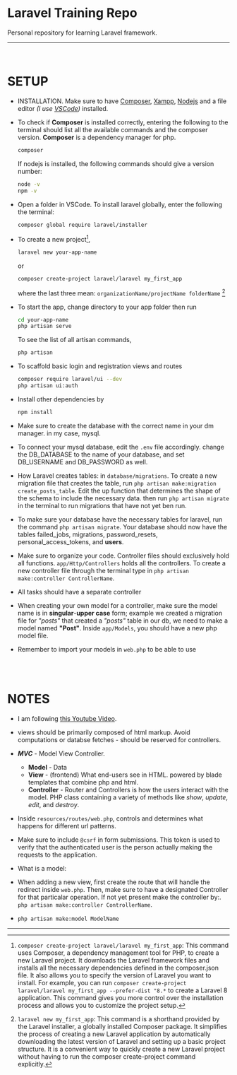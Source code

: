 # **Laravel Training Repo**
Personal repository for learning Laravel framework.

---

<br>

# SETUP
+ INSTALLATION. Make sure to have [Composer](https://getcomposer.org/download/), [Xampp](https://www.apachefriends.org/), [Nodejs](https://nodejs.org/en) and a file editor *(I use [VSCode](https://code.visualstudio.com/download))* installed.

+ To check if **Composer** is installed correctly, entering the following to the terminal should list all the available commands and the composer version. **Composer** is a dependency manager for php.
    ```bash
    composer
    ```
    If nodejs is installed, the following commands should give a version number:
    ```bash
    node -v
    npm -v
    ```

+ Open a folder in VSCode. To install laravel globally, enter the following the terminal: <br>
    ```bash
    composer global require laravel/installer
    ```
+ To create a new project[^1], 
    ```bash
    laravel new your-app-name
    ```
     or
    ```
    composer create-project laravel/laravel my_first_app
    ```
    where the last three mean: `organizationName/projectName folderName` [^2]
    
+ To start the app, change directory to your app folder then run
    ```bash
    cd your-app-name
    php artisan serve
    ```
    To see the list of all artisan commands,
    ```bash
    php artisan
    ```
+ To scaffold basic login and registration views and routes
    ```bash
    composer require laravel/ui --dev
    php artisan ui:auth
    ```

+ Install other dependencies by
    ```bash
    npm install
    ```

+ Make sure to create the database with the correct name in your dm manager. in my case, mysql.


+ To connect your mysql database, edit the `.env` file accordingly. change the DB_DATABASE to the name of your database, and set DB_USERNAME and DB_PASSWORD as well.

+ How Laravel creates tables: in `database/migrations`. To create a new migration file that creates the table, run `php artisan make:migration create_posts_table`. Edit the up function that determines the shape of the schema to include the necessary data. then run `php artisan migrate` in the terminal to run migrations that have not yet ben run.

+ To make sure your database have the necessary tables for laravel, run the command `php artisan migrate`. Your database should now have the tables failed_jobs, migrations, password_resets, personal_access_tokens, and **users**.



+ Make sure to organize your code. Controller files should exclusively hold all functions. `app/Http/Controllers` holds all the controllers. To create a new controller file through the terminal type in `php artisan make:controller ControllerName`.

+ All tasks should have a separate controller

+ When creating your own model for a controller, make sure the model name is in **singular**-**upper case** form; example we created a migration file for *"posts"* that created a *"posts"* table in our db, we need to make a model named **"Post"**. Inside `app/Models`, you should have a new php model file.

+ Remember to import your models in `web.php` to be able to use 

<br><br>

# NOTES

+ I am following [this Youtube Video](https://www.youtube.com/watch?v=cDEVWbz2PpQ&t=631s).

+ views should be primarily composed of html markup. Avoid computations or databse fetches - should be reserved for controllers.

+ ***MVC*** - Model View Controller.
    - **Model** -  Data 
    - **View** - (frontend) What end-users see in HTML. powered by blade templates that combine php and html.
    - **Controller** -  Router and Controllers is how the users interact with the model. PHP class containing a variety of methods like *show*, *update*, *edit*, and *destroy*. 

+ Inside `resources/routes/web.php`, controls and determines what happens for different url patterns.

+ Make sure to include `@csrf` in form submissions. This token is used to verify that the authenticated user is the person actually making the requests to the application.

+ What is a model: 

+ When adding a new view, first create the route that will handle the redirect inside `web.php`. Then, make sure to have a designated Controller for that particalar operation. If not yet present make the controller by:. `php artisan make:controller ControllerName`. 

+ `php artisan make:model ModelName`


---------

[^1]: `composer create-project laravel/laravel my_first_app`: This command uses Composer, a dependency management tool for PHP, to create a new Laravel project. It downloads the Laravel framework files and installs all the necessary dependencies defined in the composer.json file. It also allows you to specify the version of Laravel you want to install. For example, you can run `composer create-project laravel/laravel my_first_app --prefer-dist "8.*` to create a Laravel 8 application. This command gives you more control over the installation process and allows you to customize the project setup. 

[^2]: `laravel new my_first_app`: This command is a shorthand provided by the Laravel installer, a globally installed Composer package. It simplifies the process of creating a new Laravel application by automatically downloading the latest version of Laravel and setting up a basic project structure. It is a convenient way to quickly create a new Laravel project without having to run the composer create-project command explicitly.